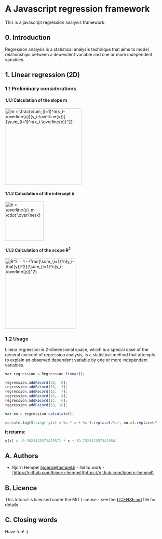 # A Javascript regression framework

This is a javascript regression analysis framework.

## 0. Introduction

Regression analysis is a statistical analysis technique that aims to model relationships between a dependent variable and one or more independent variables.





## 1. Linear regression (2D)

### 1.1 Preliminary considerations

#### 1.1.1 Calculation of the slope m

<img src="https://latex.ixno.de/?r=300&p=1pt&c=1&f=m%20%3D%20%5Cfrac%7B%5Csum_%7Bi%3D1%7D%5En%28x_i-%5Coverline%7Bx%7D%29%28y_i-%5Coverline%7By%7D%29%7D%7B%5Csum_%7Bi%3D1%7D%5En%28x_i-%5Coverline%7Bx%7D%29%5E2%7D" width="253" alt="m = \frac{\sum_{i=1}^n(x_i-\overline{x})(y_i-\overline{y})}{\sum_{i=1}^n(x_i-\overline{x})^2}">

#### 1.1.2 Calculation of the intercept b

<img src="https://latex.ixno.de/?r=300&p=1pt&c=1&f=b%20%3D%20%5Coverline%7By%7D-m%20%5Ccdot%20%5Coverline%7Bx%7D" width="129" alt="b = \overline{y}-m \cdot \overline{x}">

#### 1.1.3 Calculation of the scope R<sup>2</sup>

<img src="https://latex.ixno.de/?r=300&p=1pt&c=1&f=R%5E2%20%3D%201%20-%20%5Cfrac%7B%5Csum_%7Bi%3D1%7D%5En%28y_i-%5Chat%7By%7D%29%5E2%7D%7B%5Csum_%7Bi%3D1%7D%5En%28y_i-%5Coverline%7By%7D%29%5E2%7D" width="233" alt="R^2 = 1 - \frac{\sum_{i=1}^n(y_i-\hat{y})^2}{\sum_{i=1}^n(y_i-\overline{y})^2}">

### 1.2 Usage

Linear regression in 2-dimensional space, which is a special case of the general concept of regression analysis, is a statistical method that attempts to explain an observed dependent variable by one or more independent variables.

```javascript
var regression = Regression.linear();

regression.addRecord(20,  0);
regression.addRecord(16,  3);
regression.addRecord(15,  7);
regression.addRecord(16,  4);
regression.addRecord(13,  6);
regression.addRecord(10, 10);

var mn = regression.calculate();

console.log(String('y(x) = %s * x + %s').replace(/%s/, mn.m).replace(/%s/, mn.n));
```

**It returns:**

```javascript
y(x) = -0.9821428571428571 * x + 19.732142857142854
```

## A. Authors

* Björn Hempel <bjoern@hempel.li> - _Initial work_ - [https://github.com/bjoern-hempel](https://github.com/bjoern-hempel)

## B. Licence

This tutorial is licensed under the MIT License - see the [LICENSE.md](/LICENSE.md) file for details

## C. Closing words

Have fun! :)
